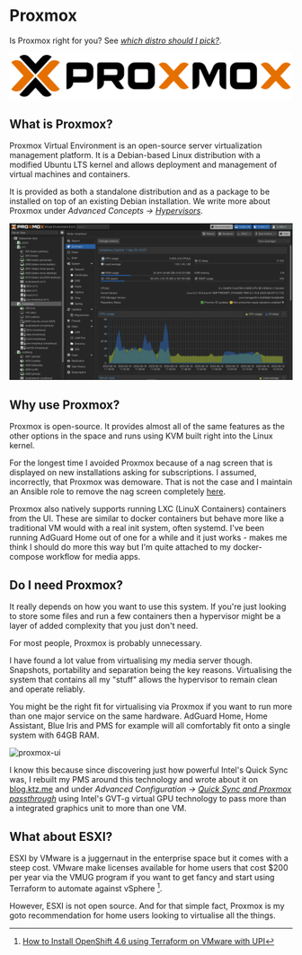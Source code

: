 # Proxmox

Is Proxmox right for you? See *[which distro should I pick?](linux/linux.md#which-distro-should-i-pick)*.

![proxmox](../images/logos/proxmox.svg)

## What is Proxmox?

Proxmox Virtual Environment is an open-source server virtualization management platform. It is a Debian-based Linux distribution with a modified Ubuntu LTS kernel and allows deployment and management of virtual machines and containers.

It is provided as both a standalone distribution and as a package to be installed on top of an existing Debian installation. We write more about Proxmox under *Advanced Concepts -> [Hypervisors](../concepts/hypervisors.md)*.

![proxmox-ui-ktz](../images/tech-stack/proxmox-ui-8.png)

## Why use Proxmox?

Proxmox is open-source. It provides almost all of the same features as the other options in the space and runs using KVM built right into the Linux kernel.

For the longest time I avoided Proxmox because of a nag screen that is displayed on new installations asking for subscriptions. I assumed, incorrectly, that Proxmox was demoware. That is not the case and I maintain an Ansible role to remove the nag screen completely [here](https://github.com/IronicBadger/ansible-role-proxmox-nag-removal).

Proxmox also natively supports running LXC (LinuX Containers) containers from the UI. These are similar to docker containers but behave more like a traditional VM would with a real init system, often systemd. I've been running AdGuard Home out of one for a while and it just works - makes me think I should do more this way but I'm quite attached to my docker-compose workflow for media apps.

## Do I need Proxmox?

It really depends on how you want to use this system. If you're just looking to store some files and run a few containers then a hypervisor might be a layer of added complexity that you just don't need. 

For most people, Proxmox is probably unnecessary.

I have found a lot value from virtualising my media server though. Snapshots, portability and separation being the key reasons. Virtualising the system that contains all my "stuff" allows the hypervisor to remain clean and operate reliably.

You might be the right fit for virtualising via Proxmox if you want to run more than one major service on the same hardware. AdGuard Home, Home Assistant, Blue Iris and PMS for example will all comfortably fit onto a single system with 64GB RAM. 

![proxmox-ui](../images/igpu-passthrough/image-5.png)

I know this because since discovering just how powerful Intel's Quick Sync was, I rebuilt my PMS around this technology and wrote about it on [blog.ktz.me](https://blog.ktz.me/passthrough-intel-igpu-with-gvt-g-to-a-vm-and-use-it-with-plex/) and under *Advanced Configuration -> [Quick Sync and Proxmox passthrough](../advanced/passthrough-igpu-gvtg.md)* using Intel's GVT-g virtual GPU technology to pass more than a integrated graphics unit to more than one VM.

## What about ESXI?

ESXI by VMware is a juggernaut in the enterprise space but it comes with a steep cost. VMware make licenses available for home users that cost $200 per year via the VMUG program if you want to get fancy and start using Terraform to automate against vSphere [^1].

However, ESXI is not open source. And for that simple fact, Proxmox is my goto recommendation for home users looking to virtualise all the things.

[^1]: [How to Install OpenShift 4.6 using Terraform on VMware with UPI](https://www.openshift.com/blog/how-to-install-openshift-4.6-on-vmware-with-upi)
